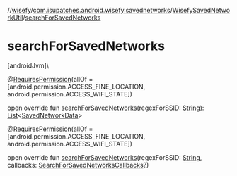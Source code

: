 //[wisefy](../../../index.md)/[com.isupatches.android.wisefy.savednetworks](../index.md)/[WisefySavedNetworkUtil](index.md)/[searchForSavedNetworks](search-for-saved-networks.md)

# searchForSavedNetworks

[androidJvm]\

@[RequiresPermission](https://developer.android.com/reference/kotlin/androidx/annotation/RequiresPermission.html)(allOf = [android.permission.ACCESS_FINE_LOCATION, android.permission.ACCESS_WIFI_STATE])

open override fun [searchForSavedNetworks](search-for-saved-networks.md)(regexForSSID: [String](https://kotlinlang.org/api/latest/jvm/stdlib/kotlin/-string/index.html)): [List](https://kotlinlang.org/api/latest/jvm/stdlib/kotlin.collections/-list/index.html)<[SavedNetworkData](../../com.isupatches.android.wisefy.savednetworks.entities/-saved-network-data/index.md)>

@[RequiresPermission](https://developer.android.com/reference/kotlin/androidx/annotation/RequiresPermission.html)(allOf = [android.permission.ACCESS_FINE_LOCATION, android.permission.ACCESS_WIFI_STATE])

open override fun [searchForSavedNetworks](search-for-saved-networks.md)(regexForSSID: [String](https://kotlinlang.org/api/latest/jvm/stdlib/kotlin/-string/index.html), callbacks: [SearchForSavedNetworksCallbacks](../../com.isupatches.android.wisefy.callbacks/-search-for-saved-networks-callbacks/index.md)?)
